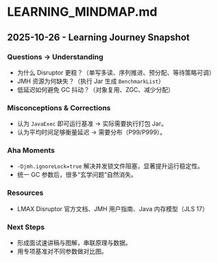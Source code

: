 # LEARNING_MINDMAP.md

## 2025-10-26 - Learning Journey Snapshot

### Questions → Understanding
- 为什么 Disruptor 更稳？（单写多读、序列推进、预分配、等待策略可调）
- JMH 资源为何缺失？（执行 Jar 生成 `BenchmarkList`）
- 低延迟如何避免 GC 抖动？（对象复用、ZGC、减少分配）

### Misconceptions & Corrections
- 认为 `JavaExec` 即可运行基准 → 实际需要执行打包 Jar。
- 认为平均时间足够衡量延迟 → 需要分布（P99/P999）。

### Aha Moments
- `-Djmh.ignoreLock=true` 解决并发锁文件阻塞，显著提升运行稳定性。
- 统一 GC 参数后，很多“玄学问题”自然消失。

### Resources
- LMAX Disruptor 官方文档、JMH 用户指南、Java 内存模型（JLS 17）

### Next Steps
- 形成面试速讲稿与图解，串联原理与数据。
- 用专项基准对不同参数做对比图。